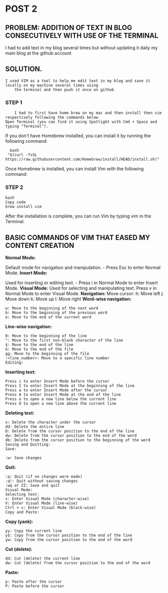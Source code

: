  # POST 2
 ## **PROBLEM: ADDITION OF TEXT IN BLOG CONSECUTIVELY WITH USE OF THE TERMINAL**
I had to add text in my blog several times but without updating it daily my main blog at the github account

## SOLUTION.
  	I used VIM as a tool to help me edit text in my blog and save it locally on my machine several times using 
        the terminal and then push it once on github 
### STEP 1
        I had to first have home brew on my mac and then install then vim respectively following the commands below
	Open Terminal (you can find it using Spotlight with Cmd + Space and typing "Terminal").

If you don't have Homebrew installed, you can install it by running the following command:

      bash
	 "$(curl -fsSL https://raw.githubusercontent.com/Homebrew/install/HEAD/install.sh)"
Once Homebrew is installed, you can install Vim with the following command:

### STEP 2
	bash
	Copy code
	brew install vim
After the installation is complete, you can run Vim by typing vim in the Terminal.

## BASIC COMMANDS OF VIM THAT EASED MY CONTENT CREATION
**Normal Mode:**
	
Default mode for navigation and manipulation.
	- Press Esc to enter Normal Mode.
	**Insert Mode:**
	
Used for inserting or editing text.
	- Press i in Normal Mode to enter Insert Mode.
	**Visual Mode:**
		Used for selecting and manipulating text.
	Press v in Normal Mode to enter Visual Mode.
**Navigation:**
	Move cursor:
	h: Move left
	j: Move down
	k: Move up
	l: Move right
**Word-wise navigation:**
	
	w: Move to the beginning of the next word
	b: Move to the beginning of the previous word
	e: Move to the end of the current word
**Line-wise navigation:**
	
	0: Move to the beginning of the line
	^: Move to the first non-blank character of the line
	$: Move to the end of the line
	G: Move to the end of the file
	gg: Move to the beginning of the file
	:<line_number>: Move to a specific line number
	Editing:
**Inserting text:**
	
	Press i to enter Insert Mode before the cursor
	Press I to enter Insert Mode at the beginning of the line
	Press a to enter Insert Mode after the cursor
	Press A to enter Insert Mode at the end of the line
	Press o to open a new line below the current line
	Press O to open a new line above the current line
**Deleting text:**
	
	x: Delete the character under the cursor
	dd: Delete the entire line
	D: Delete from the cursor position to the end of the line
	dw: Delete from the cursor position to the end of the word
	db: Delete from the cursor position to the beginning of the word
	Saving and Quitting:
	Save:
	
	:w: Save changes
**Quit:**
	
	:q: Quit (if no changes were made)
	:q!: Quit without saving changes
	:wq or ZZ: Save and quit
	Visual Mode:
	Selecting text:
	v: Enter Visual Mode (character-wise)
	V: Enter Visual Mode (line-wise)
	Ctrl + v: Enter Visual Mode (block-wise)
	Copy and Paste:
**Copy (yank):**
	
	yy: Copy the current line
	y$: Copy from the cursor position to the end of the line
	yw: Copy from the cursor position to the end of the word
**Cut (delete):**
	
	dd: Cut (delete) the current line
	dw: Cut (delete) from the cursor position to the end of the word
**Paste:**
	
	p: Paste after the cursor
	P: Paste before the cursor
